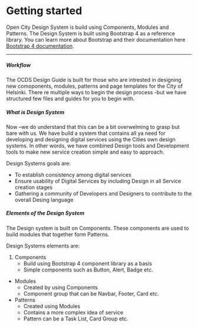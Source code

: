 


# Getting started

Open City Design System is build using Components, Modules and Patterns. 
The Design System is built using Bootstrap 4 as a reference library. 
You can learn more about Bootstrap and their documentation here [Bootstrap 4 documentation](https://google.com).

___
##### Workflow

The OCDS Design Guide is built for those who are intrested in designing new comoponents, modules, patterns and page templates for the City of Helsinki. 
There re multiple ways to begin the design process -but we have structured few files and guides for you to begin with.

##### What is Design System

Now –we do understand that this can be a bit overwelming to grasp but bare with us. We have build a system that contains all ya need for developing and designing digital services using the Cities own design systems. In other words, we have combined Design tools and Development tools to make new service creation simple and easy to approach.

Design Systems goals are: 

* To establish consistency among digital services
* Ensure usability of Digital Services by including Design in all Service creation stages
* Gathering a community of Developers and Designers to contribute to the overall Desing language

##### Elements of the Design System

The Design system is built on Components. These components are used to build modules that together form Patterns.

Design Systems elements are: 

1. Components
   - Build using Bootstrap 4 component library as a basis
   - Simple components such as Button, Alert, Badge etc.
* Modules
   - Created by using Components
   - Component group that can be Navbar, Footer, Card etc.
 * Patterns
   - Created using Modules
   - Contains a more complex idea of service
   - Pattern can be a Task List, Card Group etc. 